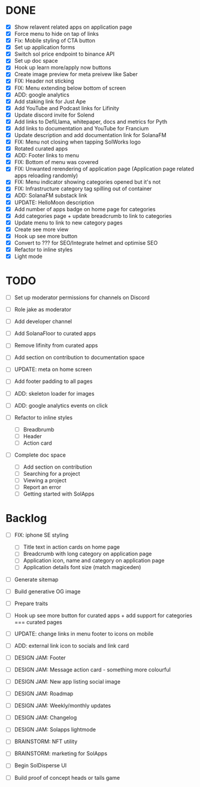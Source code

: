 # DONE
- [x] Show relavent related apps on application page
- [x] Force menu to hide on tap of links
- [x] Fix: Mobile styling of CTA button
- [x] Set up application forms
- [x] Switch sol price endpoint to binance API
- [x] Set up doc space 
- [x] Hook up learn more/apply now buttons
- [x] Create image preview for meta preivew like Saber
- [x] FIX: Header not sticking
- [x] FIX: Menu extending below bottom of screen
- [x] ADD: google analytics
- [x] Add staking link for Just Ape
- [x] Add YouTube and Podcast links for Lifinity 
- [x] Update discord invite for Solend
- [x] Add links to DefiLlama, whitepaper, docs and metrics for Pyth
- [x] Add links to documentation and YouTube for Francium
- [x] Update description and add documentation link for SolanaFM
- [x] FIX: Menu not closing when tapping SolWorks logo
- [x] Rotated curated apps
- [x] ADD: Footer links to menu
- [x] FIX: Bottom of menu was covered
- [x] FIX: Unwanted rerendering of application page (Application page related apps reloading randomly)
- [x] FIX: Menu indicator showing categories opened but it's not
- [x] FIX: Infrastructure category tag spilling out of container
- [x] ADD: SolanaFM substack link
- [x] UPDATE: HelloMoon description
- [x] Add number of apps badge on home page for categories
- [x] Add categories page + update breadcrumb to link to categories
- [x] Update menu to link to new category pages
- [x] Create see more view
- [x] Hook up see more button
- [x] Convert to ??? for SEO/Integrate helmet and optimise SEO
- [x] Refactor to inline styles
- [x] Light mode

# TODO
- [ ] Set up moderator permissions for channels on Discord
- [ ] Role jake as moderator
- [ ] Add developer channel

- [ ] Add SolanaFloor to curated apps
- [ ] Remove lifinity from curated apps
- [ ] Add section on contribution to documentation space

- [ ] UPDATE: meta on home screen
- [ ] Add footer padding to all pages
- [ ] ADD: skeleton loader for images
- [ ] ADD: google analytics events on click
- [ ] Refactor to inline styles
    - [ ] Breadbrumb
    - [ ] Header
    - [ ] Action card
- [ ] Complete doc space
    - [ ] Add section on contribution
    - [ ] Searching for a project
    - [ ] Viewing a project
    - [ ] Report an error
    - [ ] Getting started with SolApps

# Backlog
- [ ] FIX: iphone SE styling
    - [ ] Title text in action cards on home page
    - [ ] Breadcrumb with long category on application page
    - [ ] Application icon, name and category on application page
    - [ ] Application details font size (match magiceden)

- [ ] Generate sitemap
- [ ] Build generative OG image

- [ ] Prepare traits
- [ ] Hook up see more button for curated apps + add support for categories === curated pages
- [ ] UPDATE: change links in menu footer to icons on mobile
- [ ] ADD: external link icon to socials and link card


- [ ] DESIGN JAM: Footer
- [ ] DESIGN JAM: Message action card - something more colourful
- [ ] DESIGN JAM: New app listing social image
- [ ] DESIGN JAM: Roadmap
- [ ] DESIGN JAM: Weekly/monthly updates
- [ ] DESIGN JAM: Changelog
- [ ] DESIGN JAM: Solapps lightmode

- [ ] BRAINSTORM: NFT utility
- [ ] BRAINSTORM: marketing for SolApps

- [ ] Begin SolDisperse UI
- [ ] Build proof of concept heads or tails game